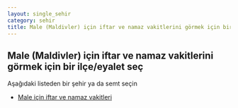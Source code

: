 ```yaml
---
layout: single_sehir
category: sehir
title: Male (Maldivler) için iftar ve namaz vakitlerini görmek için bir ilçe/eyalet seç
---
```



## Male (Maldivler) için iftar ve namaz vakitlerini görmek için bir ilçe/eyalet seç

Aşağıdaki listeden bir şehir ya da semt seçin


* [Male için iftar ve namaz vakitleri](/iftar.html?sehir=Male&ulke=Maldivler&state=Male)
